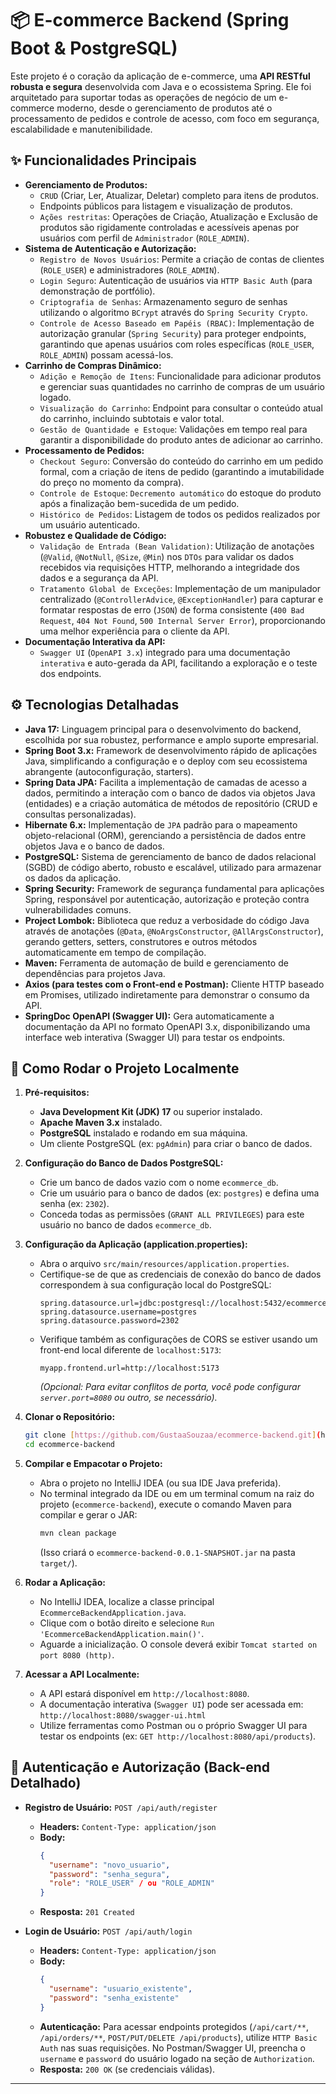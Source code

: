 # 📦 E-commerce Backend (Spring Boot & PostgreSQL)

Este projeto é o coração da aplicação de e-commerce, uma **API RESTful robusta e segura** desenvolvida com Java e o ecossistema Spring. Ele foi arquitetado para suportar todas as operações de negócio de um e-commerce moderno, desde o gerenciamento de produtos até o processamento de pedidos e controle de acesso, com foco em segurança, escalabilidade e manutenibilidade.

## ✨ Funcionalidades Principais

-   **Gerenciamento de Produtos:**
    -   `CRUD` (Criar, Ler, Atualizar, Deletar) completo para itens de produtos.
    -   Endpoints públicos para listagem e visualização de produtos.
    -   `Ações restritas`: Operações de Criação, Atualização e Exclusão de produtos são rigidamente controladas e acessíveis apenas por usuários com perfil de `Administrador` (`ROLE_ADMIN`).
-   **Sistema de Autenticação e Autorização:**
    -   `Registro de Novos Usuários`: Permite a criação de contas de clientes (`ROLE_USER`) e administradores (`ROLE_ADMIN`).
    -   `Login Seguro`: Autenticação de usuários via `HTTP Basic Auth` (para demonstração de portfólio).
    -   `Criptografia de Senhas`: Armazenamento seguro de senhas utilizando o algoritmo `BCrypt` através do `Spring Security Crypto`.
    -   `Controle de Acesso Baseado em Papéis (RBAC)`: Implementação de autorização granular (`Spring Security`) para proteger endpoints, garantindo que apenas usuários com roles específicas (`ROLE_USER`, `ROLE_ADMIN`) possam acessá-los.
-   **Carrinho de Compras Dinâmico:**
    -   `Adição e Remoção de Itens`: Funcionalidade para adicionar produtos e gerenciar suas quantidades no carrinho de compras de um usuário logado.
    -   `Visualização do Carrinho`: Endpoint para consultar o conteúdo atual do carrinho, incluindo subtotais e valor total.
    -   `Gestão de Quantidade e Estoque`: Validações em tempo real para garantir a disponibilidade do produto antes de adicionar ao carrinho.
-   **Processamento de Pedidos:**
    -   `Checkout Seguro`: Conversão do conteúdo do carrinho em um pedido formal, com a criação de itens de pedido (garantindo a imutabilidade do preço no momento da compra).
    -   `Controle de Estoque`: `Decremento automático` do estoque do produto após a finalização bem-sucedida de um pedido.
    -   `Histórico de Pedidos`: Listagem de todos os pedidos realizados por um usuário autenticado.
-   **Robustez e Qualidade de Código:**
    -   `Validação de Entrada (Bean Validation)`: Utilização de anotações (`@Valid`, `@NotNull`, `@Size`, `@Min`) nos `DTOs` para validar os dados recebidos via requisições HTTP, melhorando a integridade dos dados e a segurança da API.
    -   `Tratamento Global de Exceções`: Implementação de um manipulador centralizado (`@ControllerAdvice`, `@ExceptionHandler`) para capturar e formatar respostas de erro (`JSON`) de forma consistente (`400 Bad Request`, `404 Not Found`, `500 Internal Server Error`), proporcionando uma melhor experiência para o cliente da API.
-   **Documentação Interativa da API:**
    -   `Swagger UI` (`OpenAPI 3.x`) integrado para uma documentação `interativa` e auto-gerada da API, facilitando a exploração e o teste dos endpoints.

## ⚙️ Tecnologias Detalhadas

-   **Java 17:** Linguagem principal para o desenvolvimento do backend, escolhida por sua robustez, performance e amplo suporte empresarial.
-   **Spring Boot 3.x:** Framework de desenvolvimento rápido de aplicações Java, simplificando a configuração e o deploy com seu ecossistema abrangente (autoconfiguração, starters).
-   **Spring Data JPA:** Facilita a implementação de camadas de acesso a dados, permitindo a interação com o banco de dados via objetos Java (entidades) e a criação automática de métodos de repositório (CRUD e consultas personalizadas).
-   **Hibernate 6.x:** Implementação de `JPA` padrão para o mapeamento objeto-relacional (ORM), gerenciando a persistência de dados entre objetos Java e o banco de dados.
-   **PostgreSQL:** Sistema de gerenciamento de banco de dados relacional (SGBD) de código aberto, robusto e escalável, utilizado para armazenar os dados da aplicação.
-   **Spring Security:** Framework de segurança fundamental para aplicações Spring, responsável por autenticação, autorização e proteção contra vulnerabilidades comuns.
-   **Project Lombok:** Biblioteca que reduz a verbosidade do código Java através de anotações (`@Data`, `@NoArgsConstructor`, `@AllArgsConstructor`), gerando getters, setters, construtores e outros métodos automaticamente em tempo de compilação.
-   **Maven:** Ferramenta de automação de build e gerenciamento de dependências para projetos Java.
-   **Axios (para testes com o Front-end e Postman):** Cliente HTTP baseado em Promises, utilizado indiretamente para demonstrar o consumo da API.
-   **SpringDoc OpenAPI (Swagger UI):** Gera automaticamente a documentação da API no formato OpenAPI 3.x, disponibilizando uma interface web interativa (Swagger UI) para testar os endpoints.

## 🚀 Como Rodar o Projeto Localmente

1.  **Pré-requisitos:**
    -   **Java Development Kit (JDK) 17** ou superior instalado.
    -   **Apache Maven 3.x** instalado.
    -   **PostgreSQL** instalado e rodando em sua máquina.
    -   Um cliente PostgreSQL (ex: `pgAdmin`) para criar o banco de dados.

2.  **Configuração do Banco de Dados PostgreSQL:**
    -   Crie um banco de dados vazio com o nome `ecommerce_db`.
    -   Crie um usuário para o banco de dados (ex: `postgres`) e defina uma senha (ex: `2302`).
    -   Conceda todas as permissões (`GRANT ALL PRIVILEGES`) para este usuário no banco de dados `ecommerce_db`.

3.  **Configuração da Aplicação (application.properties):**
    -   Abra o arquivo `src/main/resources/application.properties`.
    -   Certifique-se de que as credenciais de conexão do banco de dados correspondem à sua configuração local do PostgreSQL:
        ```properties
        spring.datasource.url=jdbc:postgresql://localhost:5432/ecommerce_db
        spring.datasource.username=postgres
        spring.datasource.password=2302
        ```
    -   Verifique também as configurações de CORS se estiver usando um front-end local diferente de `localhost:5173`:
        ```properties
        myapp.frontend.url=http://localhost:5173
        ```
        *(Opcional: Para evitar conflitos de porta, você pode configurar `server.port=8080` ou outro, se necessário).*

4.  **Clonar o Repositório:**
    ```bash
    git clone [https://github.com/GustaaSouzaa/ecommerce-backend.git](https://github.com/GustaaSouzaa/ecommerce-backend.git)
    cd ecommerce-backend
    ```

5.  **Compilar e Empacotar o Projeto:**
    -   Abra o projeto no IntelliJ IDEA (ou sua IDE Java preferida).
    -   No terminal integrado da IDE ou em um terminal comum na raiz do projeto (`ecommerce-backend`), execute o comando Maven para compilar e gerar o JAR:
        ```bash
        mvn clean package
        ```
        (Isso criará o `ecommerce-backend-0.0.1-SNAPSHOT.jar` na pasta `target/`).

6.  **Rodar a Aplicação:**
    -   No IntelliJ IDEA, localize a classe principal `EcommerceBackendApplication.java`.
    -   Clique com o botão direito e selecione `Run 'EcommerceBackendApplication.main()'`.
    -   Aguarde a inicialização. O console deverá exibir `Tomcat started on port 8080 (http)`.

7.  **Acessar a API Localmente:**
    -   A API estará disponível em `http://localhost:8080`.
    -   A documentação interativa (`Swagger UI`) pode ser acessada em: `http://localhost:8080/swagger-ui.html`
    -   Utilize ferramentas como Postman ou o próprio Swagger UI para testar os endpoints (ex: `GET http://localhost:8080/api/products`).

## 🔑 Autenticação e Autorização (Back-end Detalhado)

-   **Registro de Usuário:** `POST /api/auth/register`
    -   **Headers:** `Content-Type: application/json`
    -   **Body:**
        ```json
        {
          "username": "novo_usuario",
          "password": "senha_segura",
          "role": "ROLE_USER" / ou "ROLE_ADMIN"
        }
        ```
    -   **Resposta:** `201 Created`

-   **Login de Usuário:** `POST /api/auth/login`
    -   **Headers:** `Content-Type: application/json`
    -   **Body:**
        ```json
        {
          "username": "usuario_existente",
          "password": "senha_existente"
        }
        ```
    -   **Autenticação:** Para acessar endpoints protegidos (`/api/cart/**`, `/api/orders/**`, `POST/PUT/DELETE /api/products`), utilize `HTTP Basic Auth` nas suas requisições. No Postman/Swagger UI, preencha o `username` e `password` do usuário logado na seção de `Authorization`.
    -   **Resposta:** `200 OK` (se credenciais válidas).

---
